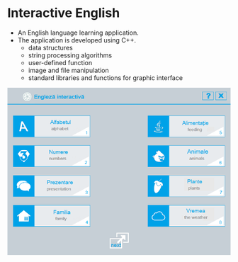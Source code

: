 # Interactive English
- An English language learning application.
- The application is developed using C++.
  - data structures 
  - string processing algorithms
  - user-defined function
  - image and file manipulation
  - standard libraries and functions for graphic interface

![App screenshot](screenshot.png)
